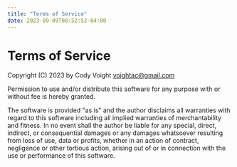 ```yaml
---
title: "Terms of Service"
date: 2023-09-09T00:52:52-04:00
---
```


# Terms of Service

Copyright (C) 2023 by Cody Voight <voightac@gmail.com>

Permission to use and/or distribute this software for any purpose with or without fee is hereby granted.

The software is provided "as is" and the author disclaims all warranties with regard to this software including all implied warranties of merchantability and fitness. In no event shall the author be liable for any special, direct, indirect, or consequential damages or any damages whatsoever resulting from loss of use, data or profits, whether in an action of contract, negligence or other tortious action, arising out of or in connection with the use or performance of this software.